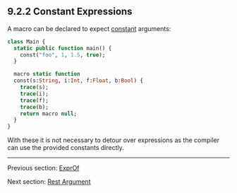 ## 9.2.2 Constant Expressions

A macro can be declared to expect [constant](expression-constants.md) arguments:

```haxe
class Main {
  static public function main() {
    const("foo", 1, 1.5, true);
  }

  macro static function
  const(s:String, i:Int, f:Float, b:Bool) {
    trace(s);
    trace(i);
    trace(f);
    trace(b);
    return macro null;
  }
}
```

With these it is not necessary to detour over expressions as the compiler can use the provided constants directly.

---

Previous section: [ExprOf](macro-ExprOf.md)

Next section: [Rest Argument](macro-rest-argument.md)